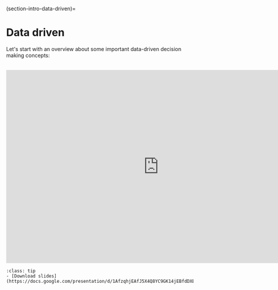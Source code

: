 (section-intro-data-driven)=
# Data driven

Let's start with an overview about some important data-driven decision making concepts:

<br>

<iframe src="https://docs.google.com/presentation/d/e/2PACX-1vRsA9DRKEm7XOZeO8NA-6udaVRhIYMFGH5EkIaTSEU9Qh7Q2Wcaplg1EZDvfQxUos3LoHZkv-Gr28I5/embed?start=false&loop=false&delayms=3000" frameborder="0" width="820" height="520" allowfullscreen="true" mozallowfullscreen="true" webkitallowfullscreen="true"></iframe>

<br>

```{admonition} Slides
:class: tip
- [Download slides](https://docs.google.com/presentation/d/1AfzqhjEAfJ5X4Q8YC9GK14jEBfdDXEIRmXonriwYHNY/export/pdf)
```

